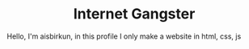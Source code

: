 <h1 align=center> Internet Gangster</h1>
Hello, I'm aisbirkun, in this profile I only make a website in html, css, js
